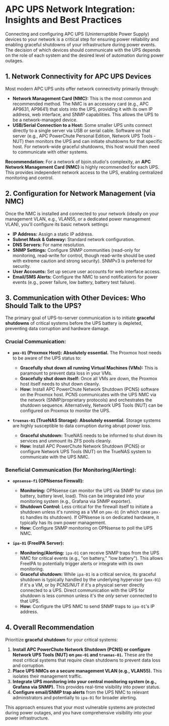 # APC UPS Network Integration: Insights and Best Practices

Connecting and configuring APC UPS (Uninterruptible Power Supply) devices to your network is a critical step for ensuring power reliability and enabling graceful shutdowns of your infrastructure during power events. The decision of which devices should communicate with the UPS depends on the role of each system and the desired level of automation during power outages.

## 1. Network Connectivity for APC UPS Devices

Most modern APC UPS units offer network connectivity primarily through:

*   **Network Management Card (NMC):** This is the most common and recommended method. The NMC is an accessory card (e.g., APC AP9631, AP9641) that slots into the UPS, providing it with its own IP address, web interface, and SNMP capabilities. This allows the UPS to be a network-managed device.
*   **USB/Serial Connection to a Host:** Some smaller UPS units connect directly to a single server via USB or serial cable. Software on that server (e.g., APC PowerChute Personal Edition, Network UPS Tools - NUT) then monitors the UPS and can initiate shutdowns for that specific host. For network-wide graceful shutdowns, this host would then need to communicate with other systems.

**Recommendation:** For a network of bjoin.studio's complexity, an **APC Network Management Card (NMC)** is highly recommended for each UPS. This provides independent network access to the UPS, enabling centralized monitoring and control.

## 2. Configuration for Network Management (via NMC)

Once the NMC is installed and connected to your network (ideally on your management VLAN, e.g., VLAN55, or a dedicated power management VLAN), you'll configure its basic network settings:

*   **IP Address:** Assign a static IP address.
*   **Subnet Mask & Gateway:** Standard network configuration.
*   **DNS Servers:** For name resolution.
*   **SNMP Settings:** Configure SNMP communities (read-only for monitoring, read-write for control, though read-write should be used with extreme caution and strong security). SNMPv3 is preferred for security.
*   **User Accounts:** Set up secure user accounts for web interface access.
*   **Email/SMS Alerts:** Configure the NMC to send notifications for power events (e.g., power failure, low battery, battery test failure).

## 3. Communication with Other Devices: Who Should Talk to the UPS?

The primary goal of UPS-to-server communication is to initiate **graceful shutdowns** of critical systems before the UPS battery is depleted, preventing data corruption and hardware damage.

### **Crucial Communication:**

*   **`pmx-01` (Proxmox Host):** **Absolutely essential.** The Proxmox host needs to be aware of the UPS status to:
    *   **Gracefully shut down all running Virtual Machines (VMs):** This is paramount to prevent data loss in your VMs.
    *   **Gracefully shut down itself:** Once all VMs are down, the Proxmox host itself needs to shut down cleanly.
    *   **How:** Install APC PowerChute Network Shutdown (PCNS) software on the Proxmox host. PCNS communicates with the UPS NMC via the network (SNMP/proprietary protocols) and orchestrates the shutdown sequence. Alternatively, Network UPS Tools (NUT) can be configured on Proxmox to monitor the UPS.

*   **`truenas-01` (TrueNAS Storage):** **Absolutely essential.** Storage systems are highly susceptible to data corruption during abrupt power loss.
    *   **Graceful shutdown:** TrueNAS needs to be informed to shut down its services and unmount its ZFS pools cleanly.
    *   **How:** Install APC PowerChute Network Shutdown (PCNS) or configure Network UPS Tools (NUT) on the TrueNAS system to communicate with the UPS NMC.

### **Beneficial Communication (for Monitoring/Alerting):**

*   **`opnsense-f1` (OPNsense Firewall):**
    *   **Monitoring:** OPNsense can monitor the UPS via SNMP for status (on battery, battery level, load). This can be integrated into your monitoring system (e.g., Grafana via SNMP exporter).
    *   **Shutdown Control:** Less critical for the firewall itself to initiate a shutdown unless it's running as a VM on `pmx-01` (in which case `pmx-01` handles its shutdown). If OPNsense is on dedicated hardware, it typically has its own power management.
    *   **How:** Configure SNMP monitoring on OPNsense to poll the UPS NMC.

*   **`ipa-01` (FreeIPA Server):**
    *   **Monitoring/Alerting:** `ipa-01` can receive SNMP traps from the UPS NMC for critical events (e.g., "on battery," "low battery"). This allows FreeIPA to potentially trigger alerts or integrate with its own monitoring.
    *   **Graceful shutdown:** While `ipa-01` is a critical service, its graceful shutdown is typically handled by the underlying hypervisor (`pmx-01`) if it's a VM, or by PCNS/NUT if it's a physical server directly connected to a UPS. Direct communication with the UPS for shutdown is less common unless it's the *only* server connected to that UPS.
    *   **How:** Configure the UPS NMC to send SNMP traps to `ipa-01`'s IP address.

## 4. Overall Recommendation

Prioritize **graceful shutdown** for your critical systems:

1.  **Install APC PowerChute Network Shutdown (PCNS) or configure Network UPS Tools (NUT) on `pmx-01` and `truenas-01`.** These are the most critical systems that require clean shutdowns to prevent data loss and corruption.
2.  **Place UPS NMCs on a secure management VLAN (e.g., VLAN55).** This isolates their management traffic.
3.  **Integrate UPS monitoring into your central monitoring system (e.g., Grafana via SNMP).** This provides real-time visibility into power status.
4.  **Configure email/SNMP trap alerts** from the UPS NMC to relevant administrators and potentially to `ipa-01` for broader alerting.

This approach ensures that your most vulnerable systems are protected during power outages, and you have comprehensive visibility into your power infrastructure.
